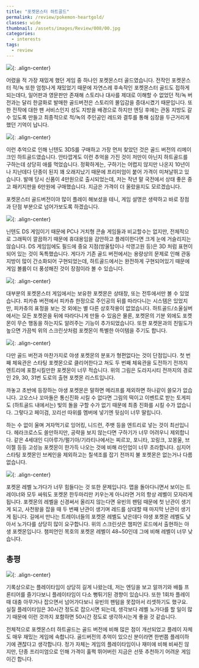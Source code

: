 ```yaml
---
title: "포켓몬스터 하트골드"
permalink: /review/pokemon-heartgold/
classes: wide
thumbnail: /assets/images/Review/008/00.jpg
categories:
  - interests
tags:
  - review
---
```


![](/assets/images/Review/008/00.jpg){: .align-center}

어렸을 적 가장 재밌게 했던 게임 중 하나인 포켓몬스터 골드였습니다. 전작인 포켓몬스터 적/녹 또한 엄청나게 재밌었기 때문에 자연스레 후속작인 포켓몬스터 골드도 접하게 되는데다, 일어판과 영문판만 존재해 스토리나 대사를 제대로 이해할 수 없었던 적/녹 버전과는 달리 한글화로 발매한 골드버전은 스토리의 몰입감을 증대시켰기 때문입니다. 또한 전작에 대한 팬 서비스인지 성도 지방을 배경으로 하지만 엔딩 후에는 관동 지방도 갈 수 있도록 만들고 최종적으로 적/녹의 주인공인 레드와 결투를 통해 심장을 두근거리게 했던 기억이 납니다.

![](/assets/images/Review/008/01.jpg){: .align-center}

이런 추억으로 인해 닌텐도 3DS를 구매하고 가장 먼저 찾았던 것은 골드 버전의 리메이크인 하트골드였습니다. 안타깝게도 이런 추억을 가진 것이 저만이 아닌지 하트골드를 구하는데 상당히 애를 먹었습니다. 정확하게는, 구하기는 어렵지 않지만 나온지 10년이나 지난데다 단종이 된지 꽤 오래지났기 때문에 프리미엄이 붙어 가격이 미쳐날뛰고 있습니다. 발매 당시 신품이 4만원으로 출시되었는데, 저는 작년 말 국전에서 상태 좋은 중고 패키지판을 6만원에 구매했습니다. 지금은 가격이 더 올랐을지도 모르겠습니다.

포켓몬스터 골드버전이야 많이 플레이 해보셨을 테니, 게임 설명은 생략하고 바로 장점과 단점 부분으로 넘어가보도록 하겠습니다.

![](/assets/images/Review/008/02.jpg){: .align-center}

닌텐도 DS 게임이기 때문에 PC나 거치형 콘솔 게임들과 비교할수는 없지만, 전체적으로 그래픽이 깔끔하기 때문에 휴대용임을 감안하고 플레이한다면 크게 눈에 거슬리지는 않습니다. DS 게임임에도 필드에 중요 지점(방울탑이나 석영고원 등)은 3D 처럼 표현이 되어 있는 것이 독특했습니다. 게다가 기존 골드 버전에서는 용량상의 문제로 인해 관동 지방이 많이 간소화되어 구현되었는데, 하트골드에서는 완전하게 구현되어있기 때문에 게임 볼륨이 더 풍성해진 것이 장점이라 볼 수 있습니다.

![](/assets/images/Review/008/03.jpg){: .align-center}

대부분의 포켓몬스터 게임에서는 보유한 포켓몬은 상태창, 또는 전투에서만 볼 수 있었습니다. 피카츄 버전에서 피카츄 한정으로 주인공의 뒤를 따라다니는 시스템은 있었지만, 피카츄의 표정을 보는 것 외에는 별 다른 상호작용이 없었습니다. 하트골드/소울실버에서는 모든 포켓몬을 뒤에 따라다니게 만들 수 있음은 물론, 포켓몬의 기분 외에도 포켓몬이 무슨 행동을 하는지도 알려주는 기능이 추가되었습니다. 또한 포켓몬과의 친밀도가 높으면 가끔씩 위의 스크린샷처럼 포켓몬이 특별한 아이템을 주기도 합니다.

![](/assets/images/Review/008/04.jpg){: .align-center}

다만 골드 버전과 마찬가지로 야생 포켓몬의 분포가 형편없다는 것이 단점입니다. 첫 번째 체육관은 스타팅 포켓몬으로 클리어한다고 쳐도 두 번째 체육관을 도전하기 전까지 엔트리에 포함시킬만한 포켓몬이 너무 적습니다. 위의 그림은 도라지시티 전까지의 경로인 29, 30, 31번 도로의 출현 포켓몬 리스트입니다. 

까놓고 초반에 등장하는 야생 포켓몬은 말하면 메리프를 제외하면 하나같이 쓸모가 없습니다. 고오스나 꼬마돌은 통신진화 시킬 수 없다면 그림의 떡이고 이벤트로 받는 토게피도 (하트골드 내에서는) 빛의 돌을 구할 수가 없기 때문에 최종 진화를 시킬 수가 없습니다. 그렇다고 페이검, 꼬리선 따위를 멤버에 넣기엔 뒷심이 너무 딸립니다.

하는 수 없이 울며 겨자먹기로 잉어킹, 니드런, 주뱃 등을 엔트리로 넣는 것이 최선입니다. 헤라크로스도 쓸만하지만, 공략을 보지 않는다면 구하기가 너무 어려우니 제외합니다. 같은 4세대인 디아루가/펄기아/기라티나에서는 찌르꼬, 포니타, 꼬링크, 꼬몽울, 브이젤 등등 고성능 포켓몬이 한가득 나오는 것에 비해 라인업이 너무 초라합니다. 심지어 스타팅 포켓몬인 브케인을 제외하고는 칠색조를 잡기 전까지 불 포켓몬은 없는거나 다름 없습니다.

![](/assets/images/Review/008/05.jpg){: .align-center}

포켓몬 레벨 노가다가 너무 힘들다는 것 또한 문제입니다. 맵을 돌아다니면서 보이는 트레이너와 모두 싸워도 포켓몬 한두마리만 키우는게 아니라면 거의 항상 레벨이 모자라게 됩니다. 포켓몬의 레벨을 신경써서 올리지 않는다면 유빈의 팬텀 때문에 첫 난관이 생기게 되고, 사천왕을 잡을 때 두 번째 난관이 생기며 레드를 상대할 때 마지막 난관이 생기게 됩니다. 길에서 만나는 트레이너들의 포켓몬 레벨도 낮은데다 야생 포켓몬 레벨도 낮아서 노가다를 상당히 많이 요구합니다. 위의 스크린샷은 챔피언 로드에서 출현하는 야생 포켓몬입니다. 챔피언인 목호의 포켓몬 레벨이 48~50인데 그에 비해 레벨이 너무 낮습니다.

## 총평

![](/assets/images/Review/008/06.jpg){: .align-center}

기록상으로는 플레이타임이 상당히 길게 나왔는데, 저는 엔딩을 보고 알까기와 배틀 프론티어를 즐기다보니 플레이타임이 다소 뻥튀기된 경향이 있습니다. 또한 1회차 플레이 때 대충 아무거나 잡으면서 넘어가다보니 유빈의 팬텀을 못잡아서 리셋하기도 했구요. 실질 플레이타임은 30시간 정도로 잡으시면 되는데, 생각보다 레벨 노가다를 할 일이 많기 때문에 이런 것까지 포함하면 50시간 정도로 생각하시는게 좋을 것 같습니다.

전체적으로 포켓몬스터 하트골드는 골드 버전에 비해 많은 점이 개선되었고 플레이 자체도 매우 재밌는 게임에 속합니다. 골드버전의 추억이 있으신 분이라면 한번쯤 플레이하기에 괜찮다고 생각합니다. 정가 자체는 게임의 플레이타임이나 재미에 비해 비싸진 않지만, 단종 프리미엄으로 인해 가격이 훌쩍 뛰어버린 지금은 선뜻 추천하기 어려운 게임이긴 합니다.